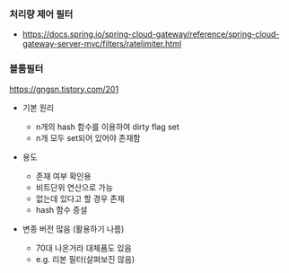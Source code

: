 ### 처리량 제어 필터
- https://docs.spring.io/spring-cloud-gateway/reference/spring-cloud-gateway-server-mvc/filters/ratelimiter.html

### 블룸필터
https://gngsn.tistory.com/201

- 기본 원리
  - n개의 hash 함수를 이용하여 dirty flag set
  - n개 모두 set되어 있어야 존재함

- 용도
  - 존재 여부 확인용
  - 비트단위 연산으로 가능
  - 없는데 있다고 할 경우 존재
  - hash 함수 증설

- 변종 버전 많음 (활용하기 나름)
  - 70대 나온거라 대체품도 있음
  - e.g. 리본 필터(살펴보진 않음)

